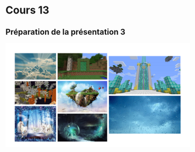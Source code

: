 # Cours 13
## Préparation de la présentation 3 
![brainstorm-presentation03](images/brainstorm_presentation03.jpg)

